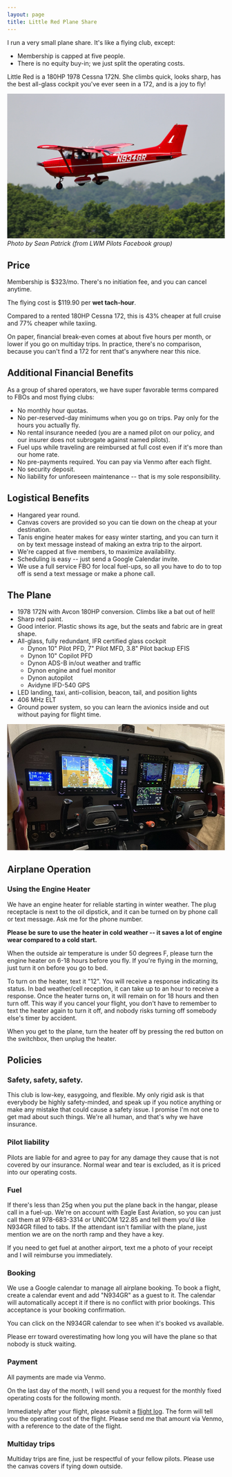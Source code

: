 ```yaml
---
layout: page
title: Little Red Plane Share
---
```


I run a very small plane share. It's like a flying club, except:
* Membership is capped at five people.
* There is no equity buy-in; we just split the operating costs.

Little Red is a 180HP 1978 Cessna 172N. She climbs quick, looks sharp, has the best all-glass cockpit you've ever seen in a 172, and is a joy to fly!

![](/assets/2020/n934gr-in-flight-by-sean-patrick.jpg)
_Photo by Sean Patrick (from LWM Pilots Facebook group)_

## Price

Membership is $323/mo. There's no initiation fee, and you can cancel anytime.

The flying cost is $119.90 per **wet tach-hour**.

Compared to a rented 180HP Cessna 172, this is 43% cheaper at full cruise and 77% cheaper while taxiing.

On paper, financial break-even comes at about five hours per month, or lower if you go on multiday trips. In practice, there's no comparison, because you can't find a 172 for rent that's anywhere near this nice.

## Additional Financial Benefits

As a group of shared operators, we have super favorable terms compared to FBOs and most flying clubs:

* No monthly hour quotas.
* No per-reserved-day minimums when you go on trips. Pay only for the hours you actually fly.
* No rental insurance needed (you are a named pilot on our policy, and our insurer does not subrogate against named pilots).
* Fuel ups while traveling are reimbursed at full cost even if it's more than our home rate.
* No pre-payments required. You can pay via Venmo after each flight.
* No security deposit.
* No liability for unforeseen maintenance -- that is my sole responsibility.

## Logistical Benefits

* Hangared year round.
* Canvas covers are provided so you can tie down on the cheap at your destination.
* Tanis engine heater makes for easy winter starting, and you can turn it on by text message instead of making an extra trip to the airport.
* We're capped at five members, to maximize availability.
* Scheduling is easy -- just send a Google Calendar invite.
* We use a full service FBO for local fuel-ups, so all you have to do to top off is send a text message or make a phone call.

## The Plane

* 1978 172N with Avcon 180HP conversion. Climbs like a bat out of hell!
* Sharp red paint.
* Good interior. Plastic shows its age, but the seats and fabric are in great shape.
* All-glass, fully redundant, IFR certified glass cockpit
  * Dynon 10" Pilot PFD, 7" Pilot MFD, 3.8" Pilot backup EFIS
  * Dynon 10" Copilot PFD
  * Dynon ADS-B in/out weather and traffic
  * Dynon engine and fuel monitor
  * Dynon autopilot
  * Avidyne IFD-540 GPS
* LED landing, taxi, anti-collision, beacon, tail, and position lights
* 406 MHz ELT
* Ground power system, so you can learn the avionics inside and out without paying for flight time.

![](/assets/2020/n934gr-panel.jpg)

## Airplane Operation

### Using the Engine Heater

We have an engine heater for reliable starting in winter weather. The plug receptacle is next to the oil dipstick, and it can be turned on by phone call or text message. Ask me for the phone number.

**Please be sure to use the heater in cold weather -- it saves a lot of engine wear compared to a cold start.**

When the outside air temperature is under 50 degrees F, please turn the engine heater on 6-18 hours before you fly. If you're flying in the morning, just turn it on before you go to bed.

To turn on the heater, text it "12". You will receive a response indicating its status. In bad weather/cell reception, it can take up to an hour to receive a response. Once the heater turns on, it will remain on for 18 hours and then turn off. This way if you cancel your flight, you don't have to remember to text the heater again to turn it off, and nobody risks turning off somebody else's timer by accident.

When you get to the plane, turn the heater off by pressing the red button on the switchbox, then unplug the heater.
            
## Policies

### Safety, safety, safety.

This club is low-key, easygoing, and flexible. My only rigid ask is that everybody be highly safety-minded, and speak up if you notice anything or make any mistake that could cause a safety issue. I promise I'm not one to get mad about such things. We're all human, and that's why we have insurance.

### Pilot liability

Pilots are liable for and agree to pay for any damage they cause that is not covered by our insurance. Normal wear and tear is excluded, as it is priced into our operating costs.

### Fuel

If there's less than 25g when you put the plane back in the hangar, please call in a fuel-up. We're on account with Eagle East Aviation, so you can just call them at 978-683-3314 or UNICOM 122.85 and tell them you'd like N934GR filled to tabs. If the attendant isn't familiar with the plane, just mention we are on the north ramp and they have a key.

If you need to get fuel at another airport, text me a photo of your receipt and I will reimburse you immediately.

### Booking

We use a Google calendar to manage all airplane booking. To book a flight, create a calendar event and add "N934GR" as a guest to it. The calendar will automatically accept it if there is no conflict with prior bookings. This acceptance is your booking confirmation.

You can click on the N934GR calendar to see when it's booked vs available.

Please err toward overestimating how long you will have the plane so that nobody is stuck waiting.

### Payment

All payments are made via Venmo.

On the last day of the month, I will send you a request for the monthly fixed operating costs for the following month.

Immediately after your flight, please submit a [flight log](/n934gr). The form will tell you the operating cost of the flight. Please send me that amount via Venmo, with a reference to the date of the flight.

### Multiday trips

Multiday trips are fine, just be respectful of your fellow pilots. Please use the canvas covers if tying down outside.
